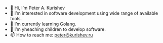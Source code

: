 - 👋 Hi, I’m Peter A. Kurishev
- 👀 I’m interested in software development using wide range of available tools.
- 🌱 I’m currently learning Golang.
- 💞️ I’m yheaching children to develop software.
- 📫 How to reach me: peter@kurishev.ru

<!---
peterkurishev/peterkurishev is a ✨ special ✨ repository because its `README.md` (this file) appears on your GitHub profile.
You can click the Preview link to take a look at your changes.
--->
